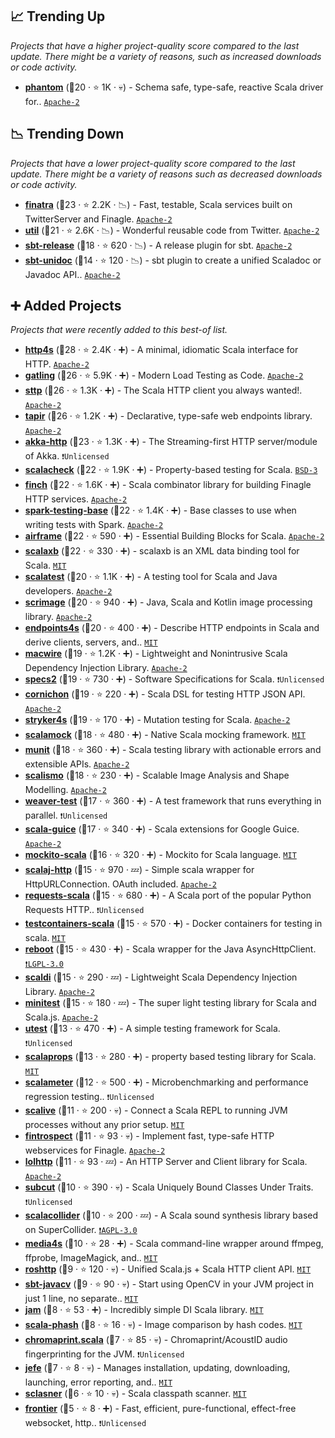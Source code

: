 ## 📈 Trending Up

_Projects that have a higher project-quality score compared to the last update. There might be a variety of reasons, such as increased downloads or code activity._

- <b><a href="https://github.com/outworkers/phantom">phantom</a></b> (🥈20 ·  ⭐ 1K · 💀) - Schema safe, type-safe, reactive Scala driver for.. <code><a href="http://bit.ly/3nYMfla">Apache-2</a></code>

## 📉 Trending Down

_Projects that have a lower project-quality score compared to the last update. There might be a variety of reasons such as decreased downloads or code activity._

- <b><a href="https://github.com/twitter/finatra">finatra</a></b> (🥇23 ·  ⭐ 2.2K · 📉) - Fast, testable, Scala services built on TwitterServer and Finagle. <code><a href="http://bit.ly/3nYMfla">Apache-2</a></code>
- <b><a href="https://github.com/twitter/util">util</a></b> (🥈21 ·  ⭐ 2.6K · 📉) - Wonderful reusable code from Twitter. <code><a href="http://bit.ly/3nYMfla">Apache-2</a></code>
- <b><a href="https://github.com/sbt/sbt-release">sbt-release</a></b> (🥈18 ·  ⭐ 620 · 📉) - A release plugin for sbt. <code><a href="http://bit.ly/3nYMfla">Apache-2</a></code>
- <b><a href="https://github.com/sbt/sbt-unidoc">sbt-unidoc</a></b> (🥉14 ·  ⭐ 120 · 📉) - sbt plugin to create a unified Scaladoc or Javadoc API.. <code><a href="http://bit.ly/3nYMfla">Apache-2</a></code>

## ➕ Added Projects

_Projects that were recently added to this best-of list._

- <b><a href="https://github.com/http4s/http4s">http4s</a></b> (🥇28 ·  ⭐ 2.4K · ➕) - A minimal, idiomatic Scala interface for HTTP. <code><a href="http://bit.ly/3nYMfla">Apache-2</a></code>
- <b><a href="https://github.com/gatling/gatling">gatling</a></b> (🥇26 ·  ⭐ 5.9K · ➕) - Modern Load Testing as Code. <code><a href="http://bit.ly/3nYMfla">Apache-2</a></code>
- <b><a href="https://github.com/softwaremill/sttp">sttp</a></b> (🥇26 ·  ⭐ 1.3K · ➕) - The Scala HTTP client you always wanted!. <code><a href="http://bit.ly/3nYMfla">Apache-2</a></code>
- <b><a href="https://github.com/softwaremill/tapir">tapir</a></b> (🥇26 ·  ⭐ 1.2K · ➕) - Declarative, type-safe web endpoints library. <code><a href="http://bit.ly/3nYMfla">Apache-2</a></code>
- <b><a href="https://github.com/akka/akka-http">akka-http</a></b> (🥈23 ·  ⭐ 1.3K · ➕) - The Streaming-first HTTP server/module of Akka. <code>❗Unlicensed</code>
- <b><a href="https://github.com/typelevel/scalacheck">scalacheck</a></b> (🥇22 ·  ⭐ 1.9K · ➕) - Property-based testing for Scala. <code><a href="http://bit.ly/3aKzpTv">BSD-3</a></code>
- <b><a href="https://github.com/finagle/finch">finch</a></b> (🥈22 ·  ⭐ 1.6K · ➕) - Scala combinator library for building Finagle HTTP services. <code><a href="http://bit.ly/3nYMfla">Apache-2</a></code>
- <b><a href="https://github.com/holdenk/spark-testing-base">spark-testing-base</a></b> (🥇22 ·  ⭐ 1.4K · ➕) - Base classes to use when writing tests with Spark. <code><a href="http://bit.ly/3nYMfla">Apache-2</a></code>
- <b><a href="https://github.com/wvlet/airframe">airframe</a></b> (🥇22 ·  ⭐ 590 · ➕) - Essential Building Blocks for Scala. <code><a href="http://bit.ly/3nYMfla">Apache-2</a></code>
- <b><a href="https://github.com/eed3si9n/scalaxb">scalaxb</a></b> (🥈22 ·  ⭐ 330 · ➕) - scalaxb is an XML data binding tool for Scala. <code><a href="http://bit.ly/34MBwT8">MIT</a></code>
- <b><a href="https://github.com/scalatest/scalatest">scalatest</a></b> (🥈20 ·  ⭐ 1.1K · ➕) - A testing tool for Scala and Java developers. <code><a href="http://bit.ly/3nYMfla">Apache-2</a></code>
- <b><a href="https://github.com/sksamuel/scrimage">scrimage</a></b> (🥇20 ·  ⭐ 940 · ➕) - Java, Scala and Kotlin image processing library. <code><a href="http://bit.ly/3nYMfla">Apache-2</a></code>
- <b><a href="https://github.com/endpoints4s/endpoints4s">endpoints4s</a></b> (🥉20 ·  ⭐ 400 · ➕) - Describe HTTP endpoints in Scala and derive clients, servers, and.. <code><a href="http://bit.ly/34MBwT8">MIT</a></code>
- <b><a href="https://github.com/softwaremill/macwire">macwire</a></b> (🥈19 ·  ⭐ 1.2K · ➕) - Lightweight and Nonintrusive Scala Dependency Injection Library. <code><a href="http://bit.ly/3nYMfla">Apache-2</a></code>
- <b><a href="https://github.com/etorreborre/specs2">specs2</a></b> (🥈19 ·  ⭐ 730 · ➕) - Software Specifications for Scala. <code>❗Unlicensed</code>
- <b><a href="https://github.com/agourlay/cornichon">cornichon</a></b> (🥈19 ·  ⭐ 220 · ➕) - Scala DSL for testing HTTP JSON API. <code><a href="http://bit.ly/3nYMfla">Apache-2</a></code>
- <b><a href="https://github.com/stryker-mutator/stryker4s">stryker4s</a></b> (🥈19 ·  ⭐ 170 · ➕) - Mutation testing for Scala. <code><a href="http://bit.ly/3nYMfla">Apache-2</a></code>
- <b><a href="https://github.com/paulbutcher/ScalaMock">scalamock</a></b> (🥉18 ·  ⭐ 480 · ➕) - Native Scala mocking framework. <code><a href="http://bit.ly/34MBwT8">MIT</a></code>
- <b><a href="https://github.com/scalameta/munit">munit</a></b> (🥉18 ·  ⭐ 360 · ➕) - Scala testing library with actionable errors and extensible APIs. <code><a href="http://bit.ly/3nYMfla">Apache-2</a></code>
- <b><a href="https://github.com/unibas-gravis/scalismo">scalismo</a></b> (🥈18 ·  ⭐ 230 · ➕) - Scalable Image Analysis and Shape Modelling. <code><a href="http://bit.ly/3nYMfla">Apache-2</a></code>
- <b><a href="https://github.com/disneystreaming/weaver-test">weaver-test</a></b> (🥉17 ·  ⭐ 360 · ➕) - A test framework that runs everything in parallel. <code>❗Unlicensed</code>
- <b><a href="https://github.com/codingwell/scala-guice">scala-guice</a></b> (🥈17 ·  ⭐ 340 · ➕) - Scala extensions for Google Guice. <code><a href="http://bit.ly/3nYMfla">Apache-2</a></code>
- <b><a href="https://github.com/mockito/mockito-scala">mockito-scala</a></b> (🥉16 ·  ⭐ 320 · ➕) - Mockito for Scala language. <code><a href="http://bit.ly/34MBwT8">MIT</a></code>
- <b><a href="https://github.com/scalaj/scalaj-http">scalaj-http</a></b> (🥉15 ·  ⭐ 970 · 💤) - Simple scala wrapper for HttpURLConnection. OAuth included. <code><a href="http://bit.ly/3nYMfla">Apache-2</a></code>
- <b><a href="https://github.com/com-lihaoyi/requests-scala">requests-scala</a></b> (🥉15 ·  ⭐ 680 · ➕) - A Scala port of the popular Python Requests HTTP.. <code>❗Unlicensed</code>
- <b><a href="https://github.com/testcontainers/testcontainers-scala">testcontainers-scala</a></b> (🥉15 ·  ⭐ 570 · ➕) - Docker containers for testing in scala. <code><a href="http://bit.ly/34MBwT8">MIT</a></code>
- <b><a href="https://github.com/dispatch/reboot">reboot</a></b> (🥉15 ·  ⭐ 430 · ➕) - Scala wrapper for the Java AsyncHttpClient. <code><a href="http://bit.ly/37RvQcA">❗️LGPL-3.0</a></code>
- <b><a href="https://github.com/scaldi/scaldi">scaldi</a></b> (🥉15 ·  ⭐ 290 · 💤) - Lightweight Scala Dependency Injection Library. <code><a href="http://bit.ly/3nYMfla">Apache-2</a></code>
- <b><a href="https://github.com/monix/minitest">minitest</a></b> (🥉15 ·  ⭐ 180 · 💤) - The super light testing library for Scala and Scala.js. <code><a href="http://bit.ly/3nYMfla">Apache-2</a></code>
- <b><a href="https://github.com/com-lihaoyi/utest">utest</a></b> (🥉13 ·  ⭐ 470 · ➕) - A simple testing framework for Scala. <code>❗Unlicensed</code>
- <b><a href="https://github.com/scalaprops/scalaprops">scalaprops</a></b> (🥉13 ·  ⭐ 280 · ➕) - property based testing library for Scala. <code><a href="http://bit.ly/34MBwT8">MIT</a></code>
- <b><a href="https://github.com/scalameter/scalameter">scalameter</a></b> (🥉12 ·  ⭐ 500 · ➕) - Microbenchmarking and performance regression testing.. <code>❗Unlicensed</code>
- <b><a href="https://github.com/xitrum-framework/scalive">scalive</a></b> (🥉11 ·  ⭐ 200 · 💀) - Connect a Scala REPL to running JVM processes without any prior setup. <code><a href="http://bit.ly/34MBwT8">MIT</a></code>
- <b><a href="https://github.com/daviddenton/fintrospect">fintrospect</a></b> (🥉11 ·  ⭐ 93 · 💀) - Implement fast, type-safe HTTP webservices for Finagle. <code><a href="http://bit.ly/3nYMfla">Apache-2</a></code>
- <b><a href="https://github.com/criteo/lolhttp">lolhttp</a></b> (🥉11 ·  ⭐ 93 · 💤) - An HTTP Server and Client library for Scala. <code><a href="http://bit.ly/3nYMfla">Apache-2</a></code>
- <b><a href="https://github.com/dickwall/subcut">subcut</a></b> (🥉10 ·  ⭐ 390 · 💀) - Scala Uniquely Bound Classes Under Traits. <code>❗Unlicensed</code>
- <b><a href="https://github.com/Sciss/ScalaCollider">scalacollider</a></b> (🥈10 ·  ⭐ 200 · 💤) - A Scala sound synthesis library based on SuperCollider. <code><a href="http://bit.ly/3pwmjO5">❗️AGPL-3.0</a></code>
- <b><a href="https://github.com/outr/media4s">media4s</a></b> (🥈10 ·  ⭐ 28 · ➕) - Scala command-line wrapper around ffmpeg, ffprobe, ImageMagick, and.. <code><a href="http://bit.ly/34MBwT8">MIT</a></code>
- <b><a href="https://github.com/hmil/RosHTTP">roshttp</a></b> (🥉9 ·  ⭐ 120 · 💀) - Unified Scala.js + Scala HTTP client API. <code><a href="http://bit.ly/34MBwT8">MIT</a></code>
- <b><a href="https://github.com/bytedeco/sbt-javacv">sbt-javacv</a></b> (🥉9 ·  ⭐ 90 · 💀) - Start using OpenCV in your JVM project in just 1 line, no separate.. <code><a href="http://bit.ly/34MBwT8">MIT</a></code>
- <b><a href="https://github.com/yakivy/jam">jam</a></b> (🥉8 ·  ⭐ 53 · ➕) - Incredibly simple DI Scala library. <code><a href="http://bit.ly/34MBwT8">MIT</a></code>
- <b><a href="https://github.com/poslegm/scala-phash">scala-phash</a></b> (🥉8 ·  ⭐ 16 · 💀) - Image comparison by hash codes. <code><a href="http://bit.ly/34MBwT8">MIT</a></code>
- <b><a href="https://github.com/mgdigital/Chromaprint.scala">chromaprint.scala</a></b> (🥉7 ·  ⭐ 85 · 💀) - Chromaprint/AcoustID audio fingerprinting for the JVM. <code>❗Unlicensed</code>
- <b><a href="https://github.com/outr/jefe">jefe</a></b> (🥉7 ·  ⭐ 8 · 💀) - Manages installation, updating, downloading, launching, error reporting, and.. <code><a href="http://bit.ly/34MBwT8">MIT</a></code>
- <b><a href="https://github.com/xitrum-framework/sclasner">sclasner</a></b> (🥉6 ·  ⭐ 10 · 💀) - Scala classpath scanner. <code><a href="http://bit.ly/34MBwT8">MIT</a></code>
- <b><a href="https://github.com/zero-deps/frontier">frontier</a></b> (🥉5 ·  ⭐ 8 · ➕) - Fast, efficient, pure-functional, effect-free websocket, http.. <code>❗Unlicensed</code>

